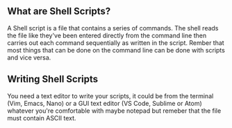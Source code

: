 ## What are Shell Scripts?

A Shell script is a file that contains a series of commands. The shell reads the file like they've been entered directly from the command line then carries out each command sequentially as written in the script. 
Rember that most things that can be done on the command line can be done with scripts and vice versa. 


## Writing Shell Scripts 

You need a text editor to write your scripts, it could be from the terminal (Vim, Emacs, Nano) or a GUI text editor (VS Code, Sublime or Atom) whatever you're comfortable with maybe notepad but remeber that the file must contain ASCII text. 
